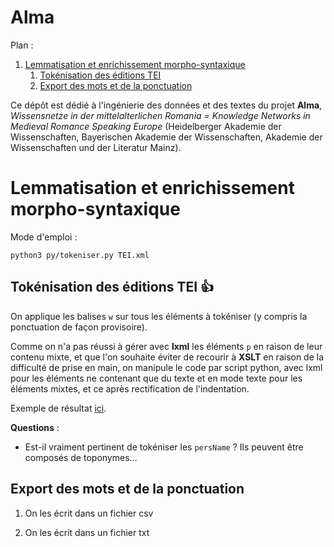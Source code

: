 Alma
====

Plan :
1. [Lemmatisation et enrichissement morpho-syntaxique](#t1)
	1. [Tokénisation des éditions TEI ](#t1-1)
	2. [Export des mots et de la ponctuation](#t1-2)

[comment]: <> (FINET)


Ce dépôt est dédié à l'ingénierie des données et des textes du projet **Alma**, *Wissensnetze in der mittelalterlichen Romania = Knowledge Networks in Medieval Romance Speaking Europe* (Heidelberger Akademie der Wissenschaften, Bayerischen Akademie der Wissenschaften, Akademie der Wissenschaften und der Literatur Mainz).


<a id='t1'/>

# Lemmatisation et enrichissement morpho-syntaxique

Mode d'emploi :

```shell
python3 py/tokeniser.py TEI.xml
```


<a id='t1-1'/>

## Tokénisation des éditions TEI 👍

On applique les balises `w` sur tous les éléments à tokéniser (y compris la ponctuation de façon provisoire).

Comme on n'a pas réussi à gérer avec **lxml** les éléments `p` en raison de leur contenu mixte, et que l'on souhaite éviter de recourir à **XSLT** en raison de la difficulté de prise en main, on manipule le code par script python, avec lxml pour les éléments ne contenant que du texte et en mode texte pour les éléments mixtes, et ce après rectification de l'indentation.

Exemple de résultat [ici](./tei/TrotulaPr1M_edition-token.xml).

**Questions** :

- Est-il vraiment pertinent de tokéniser les `persName` ? Ils peuvent être composés de toponymes…


<a id='t1-2'/>

## Export des mots et de la ponctuation

1. On les écrit dans un fichier csv

2. On les écrit dans un fichier txt